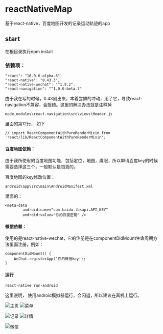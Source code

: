 # reactNativeMap
基于react-native，百度地图开发的记录运动轨迹的app

## start
在根目录执行npm install

### 依赖项：
	"react": "16.0.0-alpha.6",
    "react-native": "0.43.3",
    "react-native-wechat": "^1.9.2",
    "react-navigation": "^1.0.0-beta.7"
由于我在写的时候，0.43刚出来，本着尝鲜的冲动，用了它，导致react-navigation不兼容，会报错。这里的解决办法就是注释掉

    node_modules\react-navigation\src\views\Header.js

里面的第12行， 如下

    // import ReactComponentWithPureRenderMixin from 'react/lib/ReactComponentWithPureRenderMixin';

#### 百度地图依赖：

由于我所使用的百度地图功能，包括定位，地图，鹰眼，所以申请百度key的时候需要选择这三个，一般默认是包涵的。

百度地图的key修改位置：

	android\app\src\main\AndroidManifest.xml

里面的： 

	<meta-data
            android:name="com.baidu.lbsapi.API_KEY"
            android:value="你的百度密钥" />

#### 微信依赖：

使用的是react-native-wechat，它的注册是在componentDidMount生命周期方法里面注册，例如：
	
	componentDidMount() {
	    WeChat.registerApp('你的微信key');
	}


#### 运行
	
	react-native run-android

这里说明， 使用android模拟器运行，会闪退，所以建议在真机上运行。

![主页](https://github.com/zachrey/reactNativeMap/blob/master/images/trace.jpg)
![菜单](https://github.com/zachrey/reactNativeMap/blob/master/images/Home2.jpg)

![记录](https://github.com/zachrey/reactNativeMap/blob/master/images/List.jpg)
![详情](https://github.com/zachrey/reactNativeMap/blob/master/images/share.jpg)

![微信](https://github.com/zachrey/reactNativeMap/blob/master/images/wechat.jpg)




